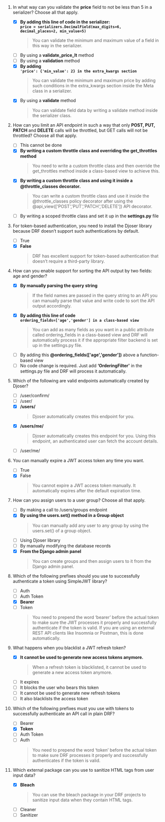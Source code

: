 1. In what way can you validate the **price** field to not be less than 5 in a serializer? Choose all that apply.

   - [x] **By adding this line of code in the serializer:<br/>`price = serializers.DecimalField(max_digits=6, decimal_places=2, min_value=5)`**
     > You can validate the minimum and maximum value of a field in this way in the serializer.
   - [ ] By using a **validate_price_lt** method
   - [ ] By using a **validation** method
   - [x] **By adding<br/>`'price': {'min_value': 2} in the extra_kwargs section`**
     > You can validate the minimum and maximum price by adding such conditions in the extra_kwargs section inside the Meta class in a serializer.
   - [x] By using a **validate** method
     > You can validate field data by writing a validate method inside the serializer class.

2. How can you limit an API endpoint in such a way that only **POST, PUT, PATCH** and **DELETE** calls will be throttled, but GET calls will not be throttled? Choose all that apply.

   - [ ] This cannot be done
   - [x] **By writing a custom throttle class and overriding the **get_throttles** method**
     > You need to write a custom throttle class and then override the get_throttles method inside a class-based view to achieve this.
   - [x] **By writing a custom throttle class and using it inside a @throttle_classes decorator.**
     > You can write a custom throttle class and use it inside the @throttle_classes policy decorator after using the @api_view(['POST','PUT','PATCH','DELETE']) API decorator.
   - [ ] By writing a scoped throttle class and set it up in the **settings.py** file

3. For token-based authentication, you need to install the Djoser library because DRF doesn’t support such authentications by default.

   - [ ] True
   - [x] **False**
     > DRF has excellent support for token-based authentication that doesn’t require a third-party library.

4. How can you enable support for sorting the API output by two fields: age and gender?

   - [x] **By manually parsing the query string**
     > If the field names are passed in the query string to an API you can manually parse that value and write code to sort the API output accordingly.
   - [x] **By adding this line of code<br/>`ordering_fields=['age','gender'] in a class-based view`**
     > You can add as many fields as you want in a public attribute called ordering_fields in a class-based view and DRF will automatically process it if the appropriate filter backend is set up in the settings.py file.
   - [ ] By adding this **@ordering_fields(['age','gender'])** above a function-based view
   - [ ] No code change is required. Just add **‘OrderingFilter'** in the settings.py file and DRF will process it automatically.

5. Which of the following are valid endpoints automatically created by Djoser?

   - [ ] /user/confirm/
   - [ ] /user/
   - [x] **/users/**
     > Djoser automatically creates this endpoint for you.
   - [x] **/users/me/**
     > Djoser automatically creates this endpoint for you. Using this endpoint, an authenticated user can fetch the account details.
   - [ ] /user/me/

6. You can manually expire a JWT access token any time you want.

   - [ ] True
   - [x] False
     > You cannot expire a JWT access token manually. It automatically expires after the default expiration time.

7. How can you assign users to a user group? Choose all that apply.

   - [ ] By making a call to /users/groups endpoint
   - [x] **By using the users.set() method in a Group object**
     > You can manually add any user to any group by using the users.set() of a group object.
   - [ ] Using Djoser library
   - [ ] By manually modifying the database records
   - [x] **From the Django admin panel**
     > You can create groups and then assign users to it from the Django admin panel.

8. Which of the following prefixes should you use to successfully authenticate a token using SimpleJWT library?

   - [ ] Auth
   - [ ] Auth Token
   - [x] **Bearer**
   - [ ] Token
     > You need to prepend the word ‘bearer’ before the actual token to make sure the JWT processes it properly and successfully authenticate if the token is valid. If you are using an external REST API clients like Insomnia or Postman, this is done automatically.

9. What happens when you blacklist a JWT refresh token?

   - [x] **It cannot be used to generate new access tokens anymore.**
     > When a refresh token is blacklisted, it cannot be used to generate a new access token anymore.
   - [ ] It expires
   - [ ] It blocks the user who bears this token
   - [ ] It cannot be used to generate new refresh tokens
   - [ ] It also blacklists the access token

10. Which of the following prefixes must you use with tokens to successfully authenticate an API call in plain DRF?

    - [ ] Bearer
    - [x] **Token**
    - [ ] Auth Token
    - [ ] Auth
      > You need to prepend the word ‘token’ before the actual token to make sure DRF processes it properly and successfully authenticates if the token is valid.

11. Which external package can you use to sanitize HTML tags from user input data?

    - [x] **Bleach**
      > You can use the bleach package in your DRF projects to sanitize input data when they contain HTML tags.
    - [ ] Cleaner
    - [ ] Sanitizer

